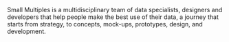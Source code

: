 
Small Multiples is a multidisciplinary team of data specialists, designers and developers that help people make the best use of their data, a journey that starts from strategy, to concepts, mock-ups, prototypes, design, and development.


